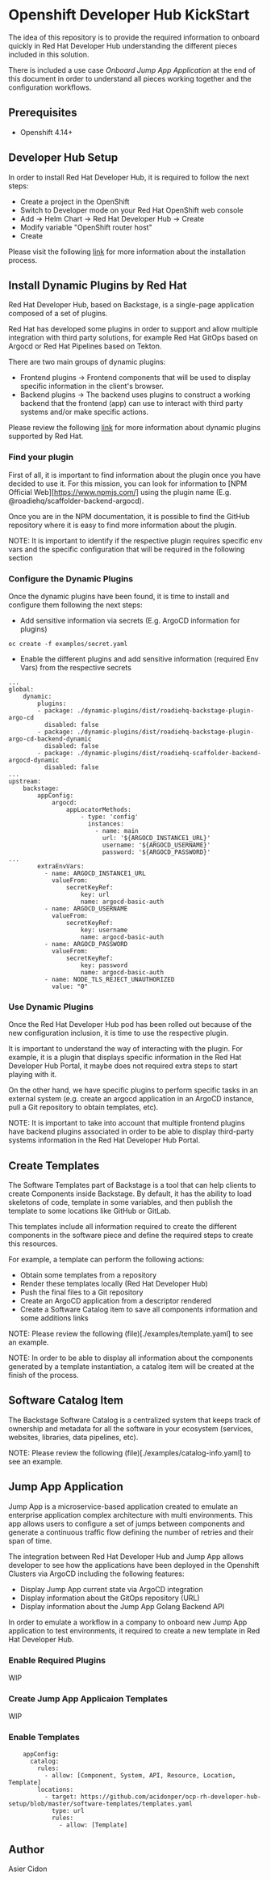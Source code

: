 # Openshift Developer Hub KickStart

The idea of this repository is to provide the required information to onboard quickly in Red Hat Developer Hub understanding the different pieces included in this solution.

There is included a use case *Onboard Jump App Application* at the end of this document in order to understand all pieces working together and the configuration workflows.

## Prerequisites

* Openshift 4.14+

## Developer Hub Setup

In order to install Red Hat Developer Hub, it is required to follow the next steps:

* Create a project in the OpenShift
* Switch to Developer mode on your Red Hat OpenShift web console
* Add -> Helm Chart -> Red Hat Developer Hub -> Create
* Modify variable "OpenShift router host"
* Create

Please visit the following [link](https://access.redhat.com/documentation/en-us/red_hat_developer_hub/1.0/html-single/administration_guide_for_red_hat_developer_hub/index#proc-install-rhdh-helm_admin-rhdh) for more information about the installation process.

## Install Dynamic Plugins by Red Hat

Red Hat Developer Hub, based on Backstage, is a single-page application composed of a set of plugins.

Red Hat has developed some plugins in order to support and allow multiple integration with third party solutions, for example Red Hat GitOps based on Argocd or Red Hat Pipelines based on Tekton.

There are two main groups of dynamic plugins:

* Frontend plugins -> Frontend components that will be used to display specific information in the client's browser.
* Backend plugins -> The backend uses plugins to construct a working backend that the frontend (app) can use to interact with third party systems and/or make specific actions.

Please review the following [link](https://access.redhat.com/documentation/en-us/red_hat_developer_hub/1.0/html-single/administration_guide_for_red_hat_developer_hub/index#rhdh-supported-plugins) for more information about dynamic plugins supported by Red Hat.

### Find your plugin

First of all, it is important to find information about the plugin once you have decided to use it. For this mission, you can look for information to [NPM Official Web][https://www.npmjs.com/] using the plugin name (E.g. @roadiehq/scaffolder-backend-argocd).

Once you are in the NPM documentation, it is possible to find the GitHub repository where it is easy to find more information about the plugin.

NOTE: It is important to identify if the respective plugin requires specific env vars and the specific configuration that will be required in the following section

### Configure the Dynamic Plugins

Once the dynamic plugins have been found, it is time to install and configure them following the next steps:

* Add sensitive information via secrets (E.g. ArgoCD information for plugins)

```$bash
oc create -f examples/secret.yaml
```

* Enable the different plugins and add sensitive information (required Env Vars) from the respective secrets

```$yaml
...
global:
    dynamic:
        plugins:     
        - package: ./dynamic-plugins/dist/roadiehq-backstage-plugin-argo-cd
          disabled: false
        - package: ./dynamic-plugins/dist/roadiehq-backstage-plugin-argo-cd-backend-dynamic
          disabled: false
        - package: ./dynamic-plugins/dist/roadiehq-scaffolder-backend-argocd-dynamic
          disabled: false
...
upstream:
    backstage:
        appConfig:
            argocd:
                appLocatorMethods:
                    - type: 'config'
                      instances:
                        - name: main
                          url: '${ARGOCD_INSTANCE1_URL}'
                          username: '${ARGOCD_USERNAME}'
                          password: '${ARGOCD_PASSWORD}'
...
        extraEnvVars:
          - name: ARGOCD_INSTANCE1_URL
            valueFrom:
                secretKeyRef:
                    key: url
                    name: argocd-basic-auth
          - name: ARGOCD_USERNAME
            valueFrom:
                secretKeyRef:
                    key: username
                    name: argocd-basic-auth
          - name: ARGOCD_PASSWORD
            valueFrom:
                secretKeyRef:
                    key: password
                    name: argocd-basic-auth
          - name: NODE_TLS_REJECT_UNAUTHORIZED
            value: "0"

```

### Use Dynamic Plugins

Once the Red Hat Developer Hub pod has been rolled out because of the new configuration inclusion, it is time to use the respective plugin.

It is important to understand the way of interacting with the plugin. For example, it is a plugin that displays specific information in the Red Hat Developer Hub Portal, it maybe does not required extra steps to start playing with it.

On the other hand, we have specific plugins to perform specific tasks in an external system (e.g. create an argocd application in an ArgoCD instance, pull a Git repository to obtain templates, etc).

NOTE: It is important to take into account that multiple frontend plugins have backend plugins associated in order to be able to display third-party systems information in the Red Hat Developer Hub Portal.

## Create Templates

The Software Templates part of Backstage is a tool that can help clients to create Components inside Backstage. By default, it has the ability to load skeletons of code, template in some variables, and then publish the template to some locations like GitHub or GitLab.

This templates include all information required to create the different components in the software piece and define the required steps to create this resources.

For example, a template can perform the following actions:

* Obtain some templates from a repository
* Render these templates locally (Red Hat Developer Hub)
* Push the final files to a Git repository
* Create an ArgoCD application from a descriptor rendered
* Create a Software Catalog item to save all components information and some additions links

NOTE: Please review the following (file)[./examples/template.yaml] to see an example.

NOTE: In order to be able to display all information about the components generated by a template instantiation, a catalog item will be created at the finish of the process.

## Software Catalog Item

The Backstage Software Catalog is a centralized system that keeps track of ownership and metadata for all the software in your ecosystem (services, websites, libraries, data pipelines, etc).

NOTE: Please review the following (file)[./examples/catalog-info.yaml] to see an example.

## Jump App Application

Jump App is a microservice-based application created to emulate an enterprise application complex architecture with multi environments. This app allows users to configure a set of jumps between components and generate a continuous traffic flow defining the number of retries and their span of time.

The integration between Red Hat Developer Hub and Jump App allows developer to see how the applications have been deployed in the Openshift Clusters via ArgoCD including the following features:

* Display Jump App current state via ArgoCD integration
* Display information about the GitOps repository (URL)
* Display information about the Jump App Golang Backend API

In order to emulate a workflow in a company to onboard new Jump App application to test environments, it required to create a new template in Red Hat Developer Hub.

### Enable Required Plugins

WIP

### Create Jump App Applicaion Templates

WIP

### Enable Templates

```$bash
    appConfig:
      catalog:
        rules:
          - allow: [Component, System, API, Resource, Location, Template]
        locations:
          - target: https://github.com/acidonper/ocp-rh-developer-hub-setup/blob/master/software-templates/templates.yaml
            type: url
            rules:
              - allow: [Template]
```

## Author

Asier Cidon
